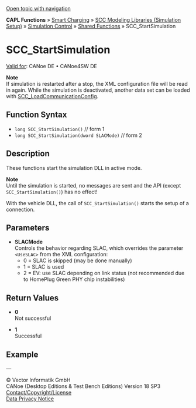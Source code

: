 [Open topic with navigation](../../../../../CANoeDEFamily.htm#Topics/CAPLFunctions/SmartCharging/Functions/CAPLfunctionSCCStartSimulation.md)

**CAPL Functions** » [Smart Charging](../CAPLFunctionsSmartChargingOverview.md) » [SCC Modeling Libraries (Simulation Setup)](../CAPLFunctionsSmartChargingOverview.md#BMNodeayerDLL) » [Simulation Control](../CAPLFunctionsSmartChargingOverview.md#SimulationControl) » [Shared Functions](../CAPLFunctionsSmartChargingOverview.md#SimulationControl) » SCC_StartSimulation

# SCC_StartSimulation

[Valid for](../../../Shared/FeatureAvailability.md):  CANoe DE • CANoe4SW DE

**Note**  
If simulation is restarted after a stop, the XML configuration file will be read in again. While the simulation is deactivated, another data set can be loaded with [SCC_LoadCommunicationConfig](CAPLfunctionSCCLoadCommunicationConfig.md).

## Function Syntax

- `long SCC_StartSimulation()` // form 1
- `long SCC_StartSimulation(dword SLACMode)` // form 2

## Description

These functions start the simulation DLL in active mode.

**Note**  
Until the simulation is started, no messages are sent and the API (except `SCC_StartSimulation()`) has no effect!

With the vehicle DLL, the call of `SCC_StartSimulation()` starts the setup of a connection.

## Parameters

- **SLACMode**  
  Controls the behavior regarding SLAC, which overrides the parameter `<UseSLAC>` from the XML configuration:
  - 0 = SLAC is skipped (may be done manually)
  - 1 = SLAC is used
  - 2 = EV: use SLAC depending on link status (not recommended due to HomePlug Green PHY chip instabilities)

## Return Values

- **0**  
  Not successful

- **1**  
  Successful

## Example

—

© Vector Informatik GmbH  
CANoe (Desktop Editions & Test Bench Editions) Version 18 SP3  
[Contact/Copyright/License](../../../Shared/ContactCopyrightLicense.md)  
[Data Privacy Notice](https://www.vector.com/int/en/company/get-info/privacy-policy/)